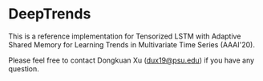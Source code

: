 # DeepTrends

This is a reference implementation for Tensorized LSTM with Adaptive Shared Memory for Learning Trends in Multivariate Time Series (AAAI'20).

Please feel free to contact Dongkuan Xu (dux19@psu.edu) if you have any question.
